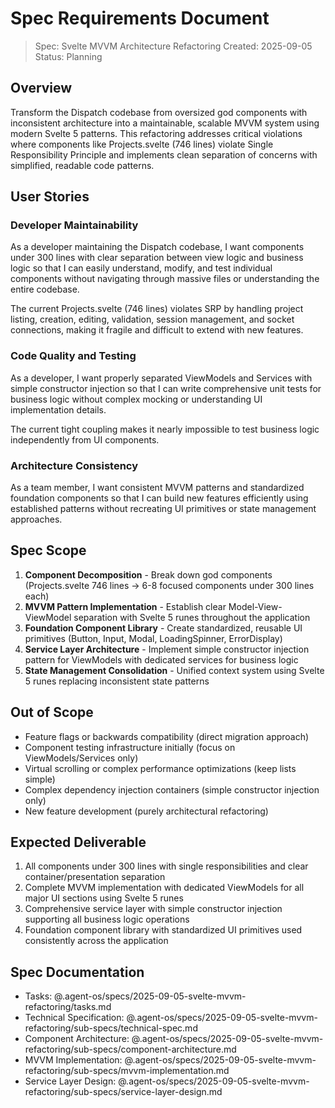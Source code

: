 # Spec Requirements Document

> Spec: Svelte MVVM Architecture Refactoring
> Created: 2025-09-05
> Status: Planning

## Overview

Transform the Dispatch codebase from oversized god components with inconsistent architecture into a maintainable, scalable MVVM system using modern Svelte 5 patterns. This refactoring addresses critical violations where components like Projects.svelte (746 lines) violate Single Responsibility Principle and implements clean separation of concerns with simplified, readable code patterns.

## User Stories

### Developer Maintainability
As a developer maintaining the Dispatch codebase, I want components under 300 lines with clear separation between view logic and business logic so that I can easily understand, modify, and test individual components without navigating through massive files or understanding the entire codebase.

The current Projects.svelte (746 lines) violates SRP by handling project listing, creation, editing, validation, session management, and socket connections, making it fragile and difficult to extend with new features.

### Code Quality and Testing
As a developer, I want properly separated ViewModels and Services with simple constructor injection so that I can write comprehensive unit tests for business logic without complex mocking or understanding UI implementation details.

The current tight coupling makes it nearly impossible to test business logic independently from UI components.

### Architecture Consistency
As a team member, I want consistent MVVM patterns and standardized foundation components so that I can build new features efficiently using established patterns without recreating UI primitives or state management approaches.

## Spec Scope

1. **Component Decomposition** - Break down god components (Projects.svelte 746 lines → 6-8 focused components under 300 lines each)
2. **MVVM Pattern Implementation** - Establish clear Model-View-ViewModel separation with Svelte 5 runes throughout the application
3. **Foundation Component Library** - Create standardized, reusable UI primitives (Button, Input, Modal, LoadingSpinner, ErrorDisplay)
4. **Service Layer Architecture** - Implement simple constructor injection pattern for ViewModels with dedicated services for business logic
5. **State Management Consolidation** - Unified context system using Svelte 5 runes replacing inconsistent state patterns

## Out of Scope

- Feature flags or backwards compatibility (direct migration approach)
- Component testing infrastructure initially (focus on ViewModels/Services only)
- Virtual scrolling or complex performance optimizations (keep lists simple)
- Complex dependency injection containers (simple constructor injection only)
- New feature development (purely architectural refactoring)

## Expected Deliverable

1. All components under 300 lines with single responsibilities and clear container/presentation separation
2. Complete MVVM implementation with dedicated ViewModels for all major UI sections using Svelte 5 runes
3. Comprehensive service layer with simple constructor injection supporting all business logic operations
4. Foundation component library with standardized UI primitives used consistently across the application

## Spec Documentation

- Tasks: @.agent-os/specs/2025-09-05-svelte-mvvm-refactoring/tasks.md
- Technical Specification: @.agent-os/specs/2025-09-05-svelte-mvvm-refactoring/sub-specs/technical-spec.md
- Component Architecture: @.agent-os/specs/2025-09-05-svelte-mvvm-refactoring/sub-specs/component-architecture.md
- MVVM Implementation: @.agent-os/specs/2025-09-05-svelte-mvvm-refactoring/sub-specs/mvvm-implementation.md
- Service Layer Design: @.agent-os/specs/2025-09-05-svelte-mvvm-refactoring/sub-specs/service-layer-design.md
